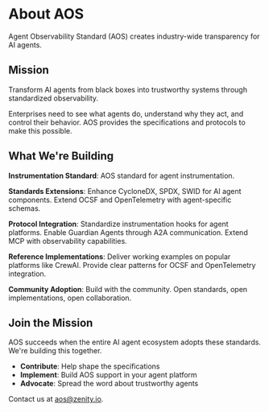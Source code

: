 # About AOS

Agent Observability Standard (AOS) creates industry-wide transparency for AI agents.

## Mission

Transform AI agents from black boxes into trustworthy systems through standardized observability.

Enterprises need to see what agents do, understand why they act, and control their behavior. AOS provides the specifications and protocols to make this possible.

## What We're Building

**Instrumentation Standard**: AOS standard for agent instrumentation.

**Standards Extensions**: Enhance CycloneDX, SPDX, SWID for AI agent components. Extend OCSF and OpenTelemetry with agent-specific schemas.

**Protocol Integration**: Standardize instrumentation hooks for agent platforms. Enable Guardian Agents through A2A communication. Extend MCP with observability capabilities.

**Reference Implementations**: Deliver working examples on popular platforms like CrewAI. Provide clear patterns for OCSF and OpenTelemetry integration.

**Community Adoption**: Build with the community. Open standards, open implementations, open collaboration.

## Join the Mission

AOS succeeds when the entire AI agent ecosystem adopts these standards. We're building this together.

- **Contribute**: Help shape the specifications
- **Implement**: Build AOS support in your agent platform
- **Advocate**: Spread the word about trustworthy agents

Contact us at [aos@zenity.io](mailto:aos@zenity.io).